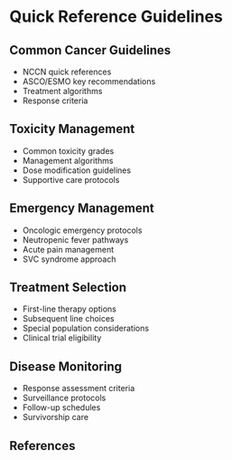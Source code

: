 # Quick Reference Guidelines

## Common Cancer Guidelines
- NCCN quick references
- ASCO/ESMO key recommendations
- Treatment algorithms
- Response criteria

## Toxicity Management
- Common toxicity grades
- Management algorithms
- Dose modification guidelines
- Supportive care protocols

## Emergency Management
- Oncologic emergency protocols
- Neutropenic fever pathways
- Acute pain management
- SVC syndrome approach

## Treatment Selection
- First-line therapy options
- Subsequent line choices
- Special population considerations
- Clinical trial eligibility

## Disease Monitoring
- Response assessment criteria
- Surveillance protocols
- Follow-up schedules
- Survivorship care

## References
